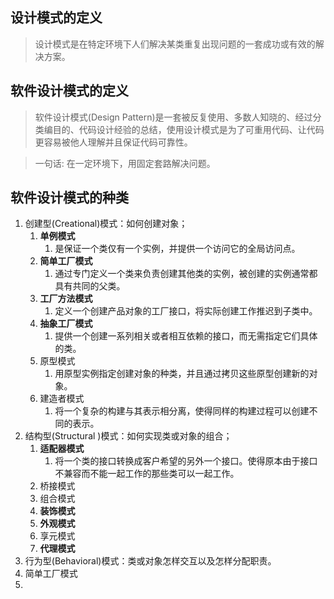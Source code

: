 
## 设计模式的定义

> 设计模式是在特定环境下人们解决某类重复出现问题的一套成功或有效的解决方案。

## 软件设计模式的定义

> 软件设计模式(Design Pattern)是一套被反复使用、多数人知晓的、经过分类编目的、代码设计经验的总结，使用设计模式是为了可重用代码、让代码更容易被他人理解并且保证代码可靠性。

> 一句话: 在一定环境下，用固定套路解决问题。

## 软件设计模式的种类
1. 创建型(Creational)模式：如何创建对象；
   1. **单例模式**
      1. 是保证一个类仅有一个实例，并提供一个访问它的全局访问点。
   2. **简单工厂模式**
      1. 通过专门定义一个类来负责创建其他类的实例，被创建的实例通常都具有共同的父类。
   3. **工厂方法模式**
      1. 定义一个创建产品对象的工厂接口，将实际创建工作推迟到子类中。
   4. **抽象工厂模式**
      1. 提供一个创建一系列相关或者相互依赖的接口，而无需指定它们具体的类。
   5. 原型模式
      1. 用原型实例指定创建对象的种类，并且通过拷贝这些原型创建新的对象。
   6. 建造者模式
      1. 将一个复杂的构建与其表示相分离，使得同样的构建过程可以创建不同的表示。
2. 结构型(Structural )模式：如何实现类或对象的组合；
   1. **适配器模式**
      1. 将一个类的接口转换成客户希望的另外一个接口。使得原本由于接口不兼容而不能一起工作的那些类可以一起工作。
   2. 桥接模式
   3. 组合模式
   4. **装饰模式**
   5. **外观模式**
   6. 享元模式
   7. **代理模式**
3. 行为型(Behavioral)模式：类或对象怎样交互以及怎样分配职责。
4. 简单工厂模式
5. 